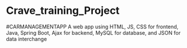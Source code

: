 # Crave_training_Project
#CARMANAGEMENTAPP
A web app using HTML, JS, CSS for frontend, Java, Spring Boot, Ajax for 
backend, MySQL for database, and JSON for data interchange

